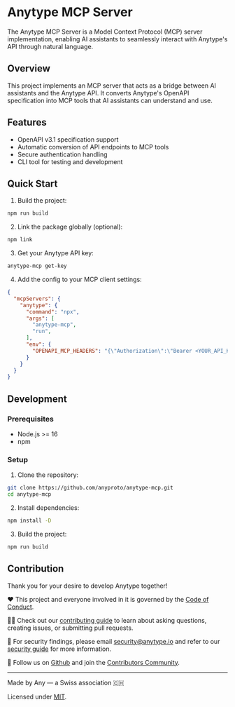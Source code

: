 # Anytype MCP Server

The Anytype MCP Server is a Model Context Protocol (MCP) server implementation, enabling AI assistants to seamlessly interact with Anytype's API through natural language.

## Overview

This project implements an MCP server that acts as a bridge between AI assistants and the Anytype API. It converts Anytype's OpenAPI specification into MCP tools that AI assistants can understand and use.

## Features

- OpenAPI v3.1 specification support
- Automatic conversion of API endpoints to MCP tools
- Secure authentication handling
- CLI tool for testing and development

## Quick Start

1. Build the project:

```bash
npm run build
```

2. Link the package globally (optional):

```bash
npm link
```

3. Get your Anytype API key:

```bash
anytype-mcp get-key
```

4. Add the config to your MCP client settings:

```json
{
  "mcpServers": {
    "anytype": {
      "command": "npx",
      "args": [
        "anytype-mcp",
        "run",
      ],
      "env": {
        "OPENAPI_MCP_HEADERS": "{\"Authorization\":\"Bearer <YOUR_API_KEY>\", \"Anytype-Version\":\"2025-05-20\"}"
      }
    }
  }
}
```

## Development

### Prerequisites

- Node.js >= 16
- npm

### Setup

1. Clone the repository:

```bash
git clone https://github.com/anyproto/anytype-mcp.git
cd anytype-mcp
```

2. Install dependencies:

```bash
npm install -D
```

3. Build the project:

```bash
npm run build
```

## Contribution

Thank you for your desire to develop Anytype together!

❤️ This project and everyone involved in it is governed by the [Code of Conduct](https://github.com/anyproto/.github/blob/main/docs/CODE_OF_CONDUCT.md).

🧑‍💻 Check out our [contributing guide](https://github.com/anyproto/.github/blob/main/docs/CONTRIBUTING.md) to learn about asking questions, creating issues, or submitting pull requests.

🫢 For security findings, please email [security@anytype.io](mailto:security@anytype.io) and refer to our [security guide](https://github.com/anyproto/.github/blob/main/docs/SECURITY.md) for more information.

🤝 Follow us on [Github](https://github.com/anyproto) and join the [Contributors Community](https://github.com/orgs/anyproto/discussions).

---

Made by Any — a Swiss association 🇨🇭

Licensed under [MIT](./LICENSE.md).
